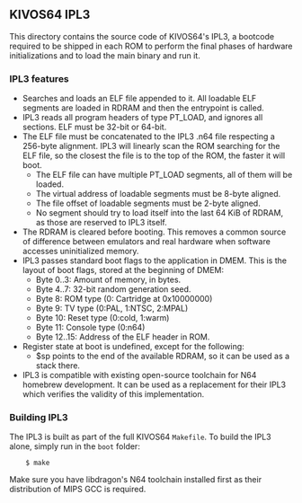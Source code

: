 ## KIVOS64 IPL3

This directory contains the source code of KIVOS64's IPL3, a bootcode required
to be shipped in each ROM to perform the final phases of hardware initializations
and to load the main binary and run it.

### IPL3 features

  * Searches and loads an ELF file appended to it. All loadable
    ELF segments are loaded in RDRAM and then the entrypoint is called.
  * IPL3 reads all program headers of type PT_LOAD, and ignores all sections.
    ELF must be 32-bit or 64-bit.
  * The ELF file must be concatenated to the IPL3 .n64 file respecting a 256-byte
    alignment. IPL3 will linearly scan the ROM searching for the ELF file,
    so the closest the file is to the top of the ROM, the faster it will boot.
    * The ELF file can have multiple PT_LOAD segments, all of them will be loaded.
    * The virtual address of loadable segments must be 8-byte aligned.
    * The file offset of loadable segments must be 2-byte aligned.
    * No segment should try to load itself into the last 64 KiB of RDRAM,
      as those are reserved to IPL3 itself.
  * The RDRAM is cleared before booting. This removes a common source of difference
    between emulators and real hardware when software accesses uninitialized memory.
  * IPL3 passes standard boot flags to the application in DMEM.
    This is the layout of boot flags, stored at the beginning of DMEM:
    - Byte 0..3: Amount of memory, in bytes.
    - Byte 4..7: 32-bit random generation seed.
    - Byte 8: ROM type (0: Cartridge at 0x10000000)
    - Byte 9: TV type (0:PAL, 1:NTSC, 2:MPAL)
    - Byte 10: Reset type (0:cold, 1:warm)
    - Byte 11: Console type (0:n64)
    - Byte 12..15: Address of the ELF header in ROM.
  * Register state at boot is undefined, except for the following:
    - $sp points to the end of the available RDRAM, so it can be used as a stack there.
  * IPL3 is compatible with existing open-source toolchain for N64 homebrew development.
    It can be used as a replacement for their IPL3 which verifies the validity of this
    implementation.

### Building IPL3

The IPL3 is built as part of the full KIVOS64 `Makefile`.
To build the IPL3 alone, simply run in the `boot` folder:

```
    $ make
```

Make sure you have libdragon's N64 toolchain installed first as their distribution
of MIPS GCC is required.
